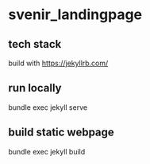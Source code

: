 # svenir_landingpage

## tech stack
build with https://jekyllrb.com/

## run locally
bundle exec jekyll serve

## build static webpage
bundle exec jekyll build


